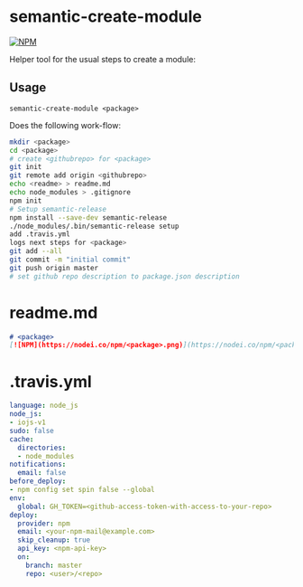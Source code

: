 # semantic-create-module
[![NPM](https://nodei.co/npm/semantic-create-module.png)](https://nodei.co/npm/semantic-create-module/)

Helper tool for the usual steps to create a module:

## Usage
```
semantic-create-module <package>
```

Does the following work-flow:
```sh
mkdir <package>
cd <package>
# create <githubrepo> for <package>
git init
git remote add origin <githubrepo>
echo <readme> > readme.md
echo node_modules > .gitignore
npm init
# Setup semantic-release
npm install --save-dev semantic-release
./node_modules/.bin/semantic-release setup
add .travis.yml
logs next steps for <package>
git add --all
git commit -m "initial commit"
git push origin master
# set github repo description to package.json description
```

# readme.md
```md
# <package>
[![NPM](https://nodei.co/npm/<package>.png)](https://nodei.co/npm/<package>/)

```

# .travis.yml
```yml
language: node_js
node_js:
- iojs-v1
sudo: false
cache:
  directories:
  - node_modules
notifications:
  email: false
before_deploy:
- npm config set spin false --global
env:
  global: GH_TOKEN=<github-access-token-with-access-to-your-repo>
deploy:
  provider: npm
  email: <your-npm-mail@example.com>
  skip_cleanup: true
  api_key: <npm-api-key>
  on:
    branch: master
    repo: <user>/<repo>
```

